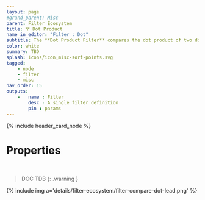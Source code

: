 ```yaml
---
layout: page
#grand_parent: Misc
parent: Filter Ecosystem
title: 🝖 Dot Product
name_in_editor: "Filter : Dot"
subtitle: The **Dot Product Filter** compares the dot product of two direction vectors
color: white
summary: TBD
splash: icons/icon_misc-sort-points.svg
tagged: 
    - node
    - filter
    - misc
nav_order: 15
outputs:
    -   name : Filter
        desc : A single filter definition
        pin : params
---
```


{% include header_card_node %}

# Properties
<br>

> DOC TDB
{: .warning }

{% include img a='details/filter-ecosystem/filter-compare-dot-lead.png' %}